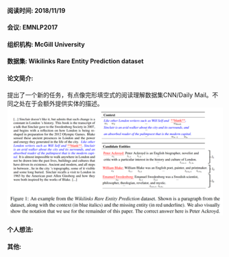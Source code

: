 #### 阅读时间: 2018/11/19    
#### 会议:  EMNLP2017  
#### 组织机构: McGill University  
#### 数据集: Wikilinks Rare Entity Prediction dataset  
#### 论文简介:  
提出了一个新的任务，有点像完形填空式的阅读理解数据集CNN/Daily Mail。不同之处在于会额外提供实体的描述。
![image](https://github.com/dengyuning/paper-reading-notes/blob/master/paper_pictures/Wikilinks_Rare_Entity_Prediction_dataset.png?raw=true)

#### 个人想法:  
#### 其他:  
